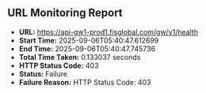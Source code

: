 ## URL Monitoring Report

- **URL:** https://api-gw1-prod1.fisglobal.com/gw/v1/health
- **Start Time:** 2025-09-06T05:40:47.612699
- **End Time:** 2025-09-06T05:40:47.745736
- **Total Time Taken:** 0.133037 seconds
- **HTTP Status Code:** 403
- **Status:** Failure
- **Failure Reason:** HTTP Status Code: 403
